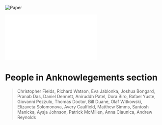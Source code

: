 
![Paper](notes/reading-lists/Philosophy/Papers#Technological%20Approach%20to%20Mind%20Everywhere%20%28TAME%29)

![First read](notes/reading-papers/TAME%20by%20Levin/First%20read.md)

# People in Anknowlegements section
> Christopher Fields, Richard Watson, Eva Jablonka, Joshua Bongard, Pranab Das, Daniel Dennett, Aniruddh Patel, Dora Biro, Rafael Yuste, Giovanni Pezzulo, Thomas Doctor, Bill Duane, Olaf Witkowski, Elizaveta Solomonova, Avery Caulfield, Matthew Simms, Santosh Manicka, Aysja Johnson, Patrick McMillen, Anna Ciaunica, Andrew Reynolds